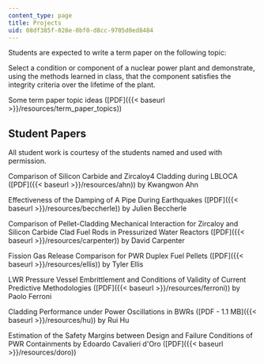 ```yaml
---
content_type: page
title: Projects
uid: 08df385f-028e-0bf0-d8cc-9705d0ed8484
---
```


Students are expected to write a term paper on the following topic:

Select a condition or component of a nuclear power plant and demonstrate, using the methods learned in class, that the component satisfies the integrity criteria over the lifetime of the plant.

Some term paper topic ideas ([PDF]({{< baseurl >}}/resources/term_paper_topics))

Student Papers
--------------

All student work is courtesy of the students named and used with permission.

Comparison of Silicon Carbide and Zircaloy4 Cladding during LBLOCA ([PDF]({{< baseurl >}}/resources/ahn)) by Kwangwon Ahn

Effectiveness of the Damping of A Pipe During Earthquakes ([PDF]({{< baseurl >}}/resources/beccherle)) by Julien Beccherle

Comparison of Pellet-Cladding Mechanical Interaction for Zircaloy and Silicon Carbide Clad Fuel Rods in Pressurized Water Reactors ([PDF]({{< baseurl >}}/resources/carpenter)) by David Carpenter

Fission Gas Release Comparison for PWR Duplex Fuel Pellets ([PDF]({{< baseurl >}}/resources/ellis)) by Tyler Ellis

LWR Pressure Vessel Embrittlement and Conditions of Validity of Current Predictive Methodologies ([PDF]({{< baseurl >}}/resources/ferroni)) by Paolo Ferroni

Cladding Performance under Power Oscillations in BWRs ([PDF - 1.1 MB]({{< baseurl >}}/resources/hu)) by Rui Hu

Estimation of the Safety Margins between Design and Failure Conditions of PWR Containments by Edoardo Cavalieri d'Oro ([PDF]({{< baseurl >}}/resources/doro))